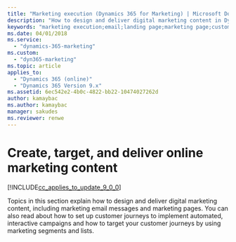 ```yaml
---
title: "Marketing execution (Dynamics 365 for Marketing) | Microsoft Docs"
description: "How to design and deliver digital marketing content in Dynamics 365 for Marketing"
keywords: "marketing execution;email;landing page;marketing page;customer journey"
ms.date: 04/01/2018
ms.service:
  - "dynamics-365-marketing"
ms.custom:
  - "dyn365-marketing"
ms.topic: article
applies_to:
  - "Dynamics 365 (online)"
  - "Dynamics 365 Version 9.x"
ms.assetid: 6ec542e2-4b0c-4822-bb22-10474027262d
author: kamaybac
ms.author: kamaybac
manager: sakudes
ms.reviewer: renwe
---
```


# Create, target, and deliver online marketing content

[!INCLUDE[cc_applies_to_update_9_0_0](../includes/cc_applies_to_update_9_0_0.md)]

Topics in this section explain how to design and deliver digital marketing content, including marketing email messages and marketing pages. You can also read about how to set up customer journeys to implement automated, interactive campaigns and how to target your customer journeys by using marketing segments and lists.

